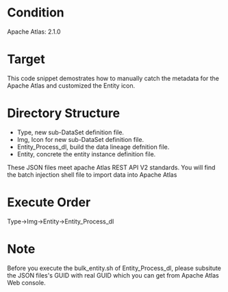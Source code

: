 # Condition

Apache Atlas: 2.1.0 

# Target

This code snippet demostrates how to manually catch the metadata for the Apache Atlas and customized the Entity icon.

# Directory Structure

- Type, new sub-DataSet definition file.
- Img, Icon for new sub-DataSet definition file.
- Entity_Process_dl, build the data lineage defnition file.
- Entity, concrete the entity instance definition file.

These JSON files meet apache Atlas REST API V2 standards.
You will find the batch injection shell file to import data into Apache Atlas

# Execute Order

Type->Img->Entity->Entity_Process_dl

# Note
Before you execute the bulk_entity.sh of Entity_Process_dl, please subsitute the JSON files's GUID with real GUID which you can get from Apache Atlas Web console.





